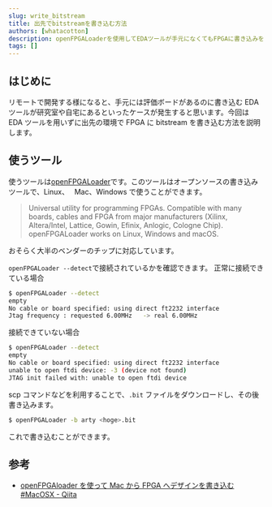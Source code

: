 ```yaml
---
slug: write_bitstream
title: 出先でbitstreamを書き込む方法
authors: [whatacotton]
description: openFPGALoaderを使用してEDAツールが手元になくてもFPGAに書き込みを行う方法
tags: []
---
```


## はじめに

リモートで開発する様になると、手元には評価ボードがあるのに書き込む EDA ツールが研究室や自宅にあるといったケースが発生すると思います。今回は EDA ツールを用いずに出先の環境で FPGA に bitstream を書き込む方法を説明します。

<!-- truncate -->

## 使うツール

使うツールは[openFPGALoader](https://github.com/trabucayre/openFPGALoader)です。このツールはオープンソースの書き込みツールで、Linux、　 Mac、Windows で使うことができます。

> Universal utility for programming FPGAs. Compatible with many boards, cables and FPGA from major manufacturers (Xilinx, Altera/Intel, Lattice, Gowin, Efinix, Anlogic, Cologne Chip). openFPGALoader works on Linux, Windows and macOS.

おそらく大半のベンダーのチップに対応しています。

`openFPGALoader --detect`で接続されているかを確認できます。
正常に接続できている場合

```sh
$ openFPGALoader --detect
empty
No cable or board specified: using direct ft2232 interface
Jtag frequency : requested 6.00MHz   -> real 6.00MHz
```

接続できていない場合

```sh
$ openFPGALoader --detect
empty
No cable or board specified: using direct ft2232 interface
unable to open ftdi device: -3 (device not found)
JTAG init failed with: unable to open ftdi device
```

scp コマンドなどを利用することで、`.bit` ファイルをダウンロードし、その後書き込みます。

```sh
$ openFPGALoader -b arty <hoge>.bit
```

これで書き込むことができます。

## 参考

- [openFPGAloader を使って Mac から FPGA へデザインを書き込む #MacOSX - Qiita](https://qiita.com/mune10/items/6d10ffe2d022cbec31a9)
